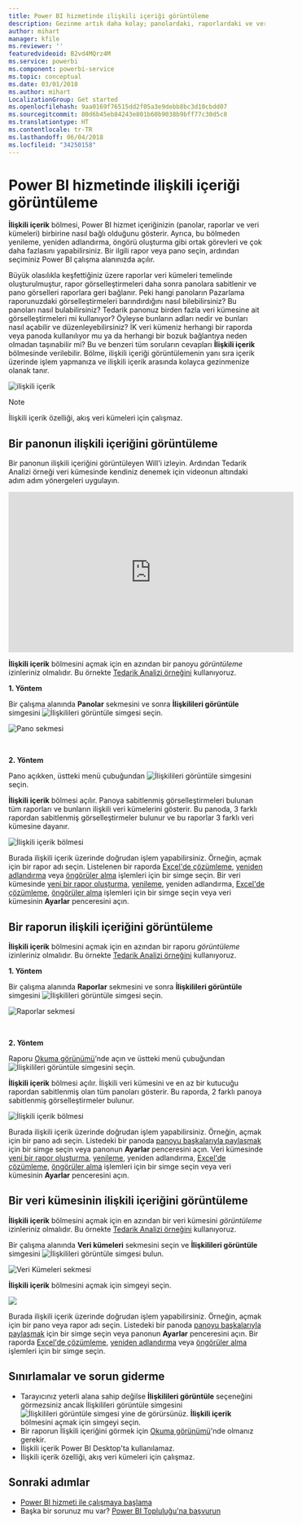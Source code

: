 ```yaml
---
title: Power BI hizmetinde ilişkili içeriği görüntüleme
description: Gezinme artık daha kolay; panolardaki, raporlardaki ve veri kümelerindeki ilişkili içeriği görüntüleyin
author: mihart
manager: kfile
ms.reviewer: ''
featuredvideoid: B2vd4MQrz4M
ms.service: powerbi
ms.component: powerbi-service
ms.topic: conceptual
ms.date: 03/01/2018
ms.author: mihart
LocalizationGroup: Get started
ms.openlocfilehash: 9aa0169f76515dd2f05a3e9debb8bc3d10cbdd07
ms.sourcegitcommit: 80d6b45eb84243e801b60b9038b9bff77c30d5c8
ms.translationtype: HT
ms.contentlocale: tr-TR
ms.lasthandoff: 06/04/2018
ms.locfileid: "34250158"
---
```

# <a name="view-related-content-in-power-bi-service"></a>Power BI hizmetinde ilişkili içeriği görüntüleme
**İlişkili içerik** bölmesi, Power BI hizmet içeriğinizin (panolar, raporlar ve veri kümeleri) birbirine nasıl bağlı olduğunu gösterir.  Ayrıca, bu bölmeden yenileme, yeniden adlandırma, öngörü oluşturma gibi ortak görevleri ve çok daha fazlasını yapabilirsiniz. Bir ilgili rapor veya pano seçin, ardından seçiminiz Power BI çalışma alanınızda açılır.   

Büyük olasılıkla keşfettiğiniz üzere raporlar veri kümeleri temelinde oluşturulmuştur, rapor görselleştirmeleri daha sonra panolara sabitlenir ve pano görselleri raporlara geri bağlanır. Peki hangi panoların Pazarlama raporunuzdaki görselleştirmeleri barındırdığını nasıl bilebilirsiniz? Bu panoları nasıl bulabilirsiniz? Tedarik panonuz birden fazla veri kümesine ait görselleştirmeleri mi kullanıyor? Öyleyse bunların adları nedir ve bunları nasıl açabilir ve düzenleyebilirsiniz? İK veri kümeniz herhangi bir raporda veya panoda kullanılıyor mu ya da herhangi bir bozuk bağlantıya neden olmadan taşınabilir mi? Bu ve benzeri tüm soruların cevapları **İlişkili içerik** bölmesinde verilebilir.  Bölme, ilişkili içeriği görüntülemenin yanı sıra içerik üzerinde işlem yapmanıza ve ilişkili içerik arasında kolayca gezinmenize olanak tanır.

![ilişkili içerik](media/service-related-content/power-bi-view-related-dashboard-new.png)

> [!NOTE]
> İlişkili içerik özelliği, akış veri kümeleri için çalışmaz.
> 
> 

## <a name="view-related-content-for-a-dashboard"></a>Bir panonun ilişkili içeriğini görüntüleme
Bir panonun ilişkili içeriğini görüntüleyen Will'i izleyin. Ardından Tedarik Analizi örneği veri kümesinde kendiniz denemek için videonun altındaki adım adım yönergeleri uygulayın.

<iframe width="560" height="315" src="https://www.youtube.com/embed/B2vd4MQrz4M#t=3m05s" frameborder="0" allowfullscreen></iframe>


**İlişkili içerik** bölmesini açmak için en azından bir panoyu *görüntüleme* izinleriniz olmalıdır. Bu örnekte [Tedarik Analizi örneğini](sample-procurement.md) kullanıyoruz.

**1. Yöntem**

Bir çalışma alanında **Panolar** sekmesini ve sonra **İlişkilileri görüntüle** simgesini ![İlişkilileri görüntüle simgesi](media/service-related-content/power-bi-view-related-icon-new.png) seçin.

![Pano sekmesi](media/service-related-content/power-bi-view-related-dash-newer.png)

<br>

**2. Yöntem**

Pano açıkken, üstteki menü çubuğundan   ![İlişkilileri görüntüle simgesini](media/service-related-content/power-bi-view-related-new.png) seçin.

**İlişkili içerik** bölmesi açılır. Panoya sabitlenmiş görselleştirmeleri bulunan tüm raporları ve bunların ilişkili veri kümelerini gösterir. Bu panoda, 3 farklı rapordan sabitlenmiş görselleştirmeler bulunur ve bu raporlar 3 farklı veri kümesine dayanır.

![İlişkili içerik bölmesi](media/service-related-content/power-bi-view-related-dashboard-new.png)

Burada ilişkili içerik üzerinde doğrudan işlem yapabilirsiniz.  Örneğin, açmak için bir rapor adı seçin.  Listelenen bir raporda [Excel'de çözümleme](service-analyze-in-excel.md), [yeniden adlandırma](service-rename.md) veya [öngörüler alma](service-insights.md) işlemleri için bir simge seçin. Bir veri kümesinde [yeni bir rapor oluşturma](service-report-create-new.md), [yenileme](refresh-data.md), yeniden adlandırma, [Excel'de çözümleme](service-analyze-in-excel.md), [öngörüler alma](service-insights.md) işlemleri için bir simge seçin veya veri kümesinin **Ayarlar** penceresini açın.  

## <a name="view-related-content-for-a-report"></a>Bir raporun ilişkili içeriğini görüntüleme
**İlişkili içerik** bölmesini açmak için en azından bir raporu *görüntüleme* izinleriniz olmalıdır. Bu örnekte [Tedarik Analizi örneğini](sample-procurement.md) kullanıyoruz.

**1. Yöntem**

Bir çalışma alanında **Raporlar** sekmesini ve sonra **İlişkilileri görüntüle** simgesini ![İlişkilileri görüntüle simgesi](media/service-related-content/power-bi-view-related-icon-new.png) seçin.

![Raporlar sekmesi](media/service-related-content/power-bi-view-related-report-newer.png)

<br>

**2. Yöntem**

Raporu [Okuma görünümü](service-reading-view-and-editing-view.md)’nde açın ve üstteki menü çubuğundan![İlişkilileri görüntüle](media/service-related-content/power-bi-view-related-new.png) simgesini seçin.

**İlişkili içerik** bölmesi açılır. İlişkili veri kümesini ve en az bir kutucuğu rapordan sabitlenmiş olan tüm panoları gösterir. Bu raporda, 2 farklı panoya sabitlenmiş görselleştirmeler bulunur.

![İlişkili içerik bölmesi](media/service-related-content/power-bi-view-related-report.png)

Burada ilişkili içerik üzerinde doğrudan işlem yapabilirsiniz.  Örneğin, açmak için bir pano adı seçin.  Listedeki bir panoda [panoyu başkalarıyla paylaşmak](service-share-dashboards.md) için bir simge seçin veya panonun **Ayarlar** penceresini açın. Veri kümesinde [yeni bir rapor oluşturma](service-report-create-new.md), [yenileme](refresh-data.md), yeniden adlandırma, [Excel'de çözümleme](service-analyze-in-excel.md), [öngörüler alma](service-insights.md) işlemleri için bir simge seçin veya veri kümesinin **Ayarlar** penceresini açın.  

## <a name="view-related-content-for-a-dataset"></a>Bir veri kümesinin ilişkili içeriğini görüntüleme
**İlişkili içerik** bölmesini açmak için en azından bir veri kümesini *görüntüleme* izinleriniz olmalıdır. Bu örnekte [Tedarik Analizi örneğini](sample-procurement.md) kullanıyoruz.

Bir çalışma alanında **Veri kümeleri** sekmesini seçin ve **İlişkilileri görüntüle** simgesini ![İlişkilileri görüntüle simgesi](media/service-related-content/power-bi-view-related-icon-new.png) bulun.

![Veri Kümeleri sekmesi](media/service-related-content/power-bi-view-related-dataset-newer.png)

**İlişkili içerik** bölmesini açmak için simgeyi seçin.

![](media/service-related-content/power-bi-datasets.png)

Burada ilişkili içerik üzerinde doğrudan işlem yapabilirsiniz.  Örneğin, açmak için bir pano veya rapor adı seçin.  Listedeki bir panoda [panoyu başkalarıyla paylaşmak](service-share-dashboards.md) için bir simge seçin veya panonun **Ayarlar** penceresini açın. Bir raporda [Excel'de çözümleme](service-analyze-in-excel.md), [yeniden adlandırma](service-rename.md) veya [öngörüler alma](service-insights.md) işlemleri için bir simge seçin.  

## <a name="limitations-and-troubleshooting"></a>Sınırlamalar ve sorun giderme
* Tarayıcınız yeterli alana sahip değilse **İlişkilileri görüntüle** seçeneğini görmezsiniz ancak İlişkilileri görüntüle simgesini ![İlişkilileri görüntüle simgesi](media/service-related-content/power-bi-view-related-icon-new.png) yine de görürsünüz. **İlişkili içerik** bölmesini açmak için simgeyi seçin.
* Bir raporun İlişkili içeriğini görmek için [Okuma görünümü](service-reading-view-and-editing-view.md)'nde olmanız gerekir.
* İlişkili içerik Power BI Desktop'ta kullanılamaz.
* İlişkili içerik özelliği, akış veri kümeleri için çalışmaz.

## <a name="next-steps"></a>Sonraki adımlar
* [Power BI hizmeti ile çalışmaya başlama](service-get-started.md)
* Başka bir sorunuz mu var? [Power BI Topluluğu'na başvurun](http://community.powerbi.com/)

